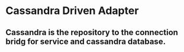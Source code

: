# Cassandra Driven Adapter

## Cassandra is the repository to the connection bridg for service and cassandra database.